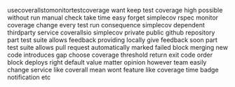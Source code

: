 usecoverallstomonitortestcoverage want keep test coverage high possible without run manual check take time easy forget simplecov rspec monitor coverage change every test run consequence simplecov dependent thirdparty service coverallsio simplecov private public github repository part test suite allows feedback providing locally give feedback soon part test suite allows pull request automatically marked failed block merging new code introduces gap choose coverage threshold return exit code order block deploys right default value matter opinion however team easily change service like coverall mean wont feature like coverage time badge notification etc